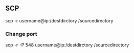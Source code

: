 
## SCP

scp -r username@ip:/destdirctory  /sourcedirectory

### Change port


scp -r -P 548 username@ip:/destdirctory  /sourcedirectory
